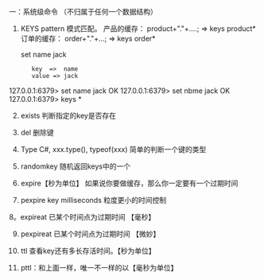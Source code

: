 
一：系统级命令 （不归属于任何一个数据结构）

1. KEYS pattern
        模式匹配。
	产品的缓存：  product+"."+....;  => keys product*
	订单的缓存：  order+"."+...;    => keys order*

	set name jack

	      key  =>  name
	      value => jack


127.0.0.1:6379> set name jack
OK
127.0.0.1:6379> set nbme jack
OK
127.0.0.1:6379> keys *


2. exists 判断指定的key是否存在

3. del    删除键

4. Type   C#, xxx.type(), typeof(xxx)  简单的判断一个键的类型

5. randomkey 随机返回keys中的一个

6. expire【秒为单位】  如果说你要做缓存，那么你一定要有一个过期时间

7. pexpire key milliseconds  粒度更小的时间控制

8。expireat 已某个时间点为过期时间  【毫秒】

9. pexpireat 已某个时间点为过期时间 【微妙】

10. ttl 查看key还有多长存活时间。【秒为单位】

11. pttl：和上面一样，唯一不一样的以【毫秒为单位】

